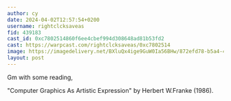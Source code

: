 ```yaml
---
author: cy
date: 2024-04-02T12:57:54+0200
username: rightclcksaveas
fid: 439183
cast_id: 0xc7802514860f6ee4cbef994d308648ad81b53fd2
cast: https://warpcast.com/rightclcksaveas/0xc7802514
image: https://imagedelivery.net/BXluQx4ige9GuW0Ia56BHw/872efd78-b5a4-4bb4-1637-7e3297fba300/original
layout: post
---
```

Gm with some reading,   
  
"Computer Graphics As Artistic Expression" by Herbert W.Franke (1986).  

<img src='https://imagedelivery.net/BXluQx4ige9GuW0Ia56BHw/872efd78-b5a4-4bb4-1637-7e3297fba300/original' alt='' referrerpolicy='no-referrer'/>
<img src='https://imagedelivery.net/BXluQx4ige9GuW0Ia56BHw/dd067c41-ff29-4d43-1c67-78022f6cc000/original' alt='' referrerpolicy='no-referrer'/>
